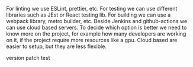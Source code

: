 For linting we use ESLint, prettier, etc. For testing we can use different libraries such as JEst or React testing lib. For building we can use a webpack library, metro builder, etc.
Beside Jenkins and github-actions we can use cloud based servers.
To decide which option is better we need to know more on the project, for example how many developers are working on it, if the project require more resources like a gpu.
Cloud based are easier to setup, but they are less flexible.

version patch test
